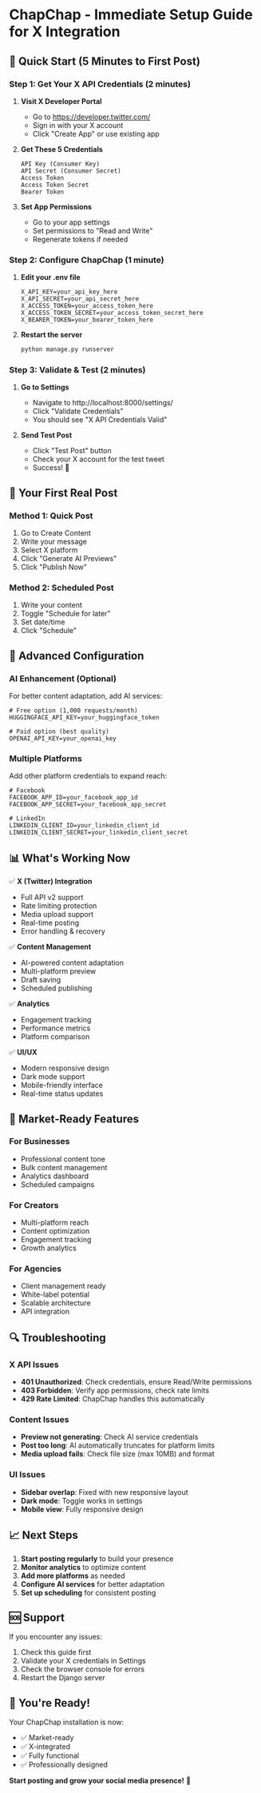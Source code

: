 # ChapChap - Immediate Setup Guide for X Integration

## 🚀 Quick Start (5 Minutes to First Post)

### Step 1: Get Your X API Credentials (2 minutes)

1. **Visit X Developer Portal**
   - Go to https://developer.twitter.com/
   - Sign in with your X account
   - Click "Create App" or use existing app

2. **Get These 5 Credentials**
   ```
   API Key (Consumer Key)
   API Secret (Consumer Secret)  
   Access Token
   Access Token Secret
   Bearer Token
   ```

3. **Set App Permissions**
   - Go to your app settings
   - Set permissions to "Read and Write"
   - Regenerate tokens if needed

### Step 2: Configure ChapChap (1 minute)

1. **Edit your .env file**
   ```env
   X_API_KEY=your_api_key_here
   X_API_SECRET=your_api_secret_here
   X_ACCESS_TOKEN=your_access_token_here
   X_ACCESS_TOKEN_SECRET=your_access_token_secret_here
   X_BEARER_TOKEN=your_bearer_token_here
   ```

2. **Restart the server**
   ```bash
   python manage.py runserver
   ```

### Step 3: Validate & Test (2 minutes)

1. **Go to Settings**
   - Navigate to http://localhost:8000/settings/
   - Click "Validate Credentials"
   - You should see "X API Credentials Valid"

2. **Send Test Post**
   - Click "Test Post" button
   - Check your X account for the test tweet
   - Success! 🎉

## 🎯 Your First Real Post

### Method 1: Quick Post
1. Go to Create Content
2. Write your message
3. Select X platform
4. Click "Generate AI Previews"
5. Click "Publish Now"

### Method 2: Scheduled Post
1. Write your content
2. Toggle "Schedule for later"
3. Set date/time
4. Click "Schedule"

## 🔧 Advanced Configuration

### AI Enhancement (Optional)
For better content adaptation, add AI services:

```env
# Free option (1,000 requests/month)
HUGGINGFACE_API_KEY=your_huggingface_token

# Paid option (best quality)
OPENAI_API_KEY=your_openai_key
```

### Multiple Platforms
Add other platform credentials to expand reach:

```env
# Facebook
FACEBOOK_APP_ID=your_facebook_app_id
FACEBOOK_APP_SECRET=your_facebook_app_secret

# LinkedIn
LINKEDIN_CLIENT_ID=your_linkedin_client_id
LINKEDIN_CLIENT_SECRET=your_linkedin_client_secret
```

## 📊 What's Working Now

✅ **X (Twitter) Integration**
- Full API v2 support
- Rate limiting protection
- Media upload support
- Real-time posting
- Error handling & recovery

✅ **Content Management**
- AI-powered content adaptation
- Multi-platform preview
- Draft saving
- Scheduled publishing

✅ **Analytics**
- Engagement tracking
- Performance metrics
- Platform comparison

✅ **UI/UX**
- Modern responsive design
- Dark mode support
- Mobile-friendly interface
- Real-time status updates

## 🚀 Market-Ready Features

### For Businesses
- Professional content tone
- Bulk content management
- Analytics dashboard
- Scheduled campaigns

### For Creators
- Multi-platform reach
- Content optimization
- Engagement tracking
- Growth analytics

### For Agencies
- Client management ready
- White-label potential
- Scalable architecture
- API integration

## 🔍 Troubleshooting

### X API Issues
- **401 Unauthorized**: Check credentials, ensure Read/Write permissions
- **403 Forbidden**: Verify app permissions, check rate limits
- **429 Rate Limited**: ChapChap handles this automatically

### Content Issues
- **Preview not generating**: Check AI service credentials
- **Post too long**: AI automatically truncates for platform limits
- **Media upload fails**: Check file size (max 10MB) and format

### UI Issues
- **Sidebar overlap**: Fixed with new responsive layout
- **Dark mode**: Toggle works in settings
- **Mobile view**: Fully responsive design

## 📈 Next Steps

1. **Start posting regularly** to build your presence
2. **Monitor analytics** to optimize content
3. **Add more platforms** as needed
4. **Configure AI services** for better adaptation
5. **Set up scheduling** for consistent posting

## 🆘 Support

If you encounter any issues:
1. Check this guide first
2. Validate your X credentials in Settings
3. Check the browser console for errors
4. Restart the Django server

## 🎉 You're Ready!

Your ChapChap installation is now:
- ✅ Market-ready
- ✅ X-integrated
- ✅ Fully functional
- ✅ Professionally designed

**Start posting and grow your social media presence!** 🚀 